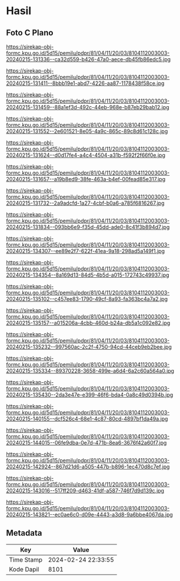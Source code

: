 # Hasil

## Foto C Plano

https://sirekap-obj-formc.kpu.go.id/5d15/pemilu/pdpr/81/04/11/20/03/8104112003003-20240215-131336--ca32d559-b426-47a0-aece-db45fb86edc5.jpg

https://sirekap-obj-formc.kpu.go.id/5d15/pemilu/pdpr/81/04/11/20/03/8104112003003-20240215-131411--8bbb19e1-abd7-4226-aa87-1178438f58ce.jpg

https://sirekap-obj-formc.kpu.go.id/5d15/pemilu/pdpr/81/04/11/20/03/8104112003003-20240215-131459--88a1ef3d-492c-44eb-968e-b87eb29bab12.jpg

https://sirekap-obj-formc.kpu.go.id/5d15/pemilu/pdpr/81/04/11/20/03/8104112003003-20240215-131552--2e601521-8e05-4a9c-865c-89c8d61c128c.jpg

https://sirekap-obj-formc.kpu.go.id/5d15/pemilu/pdpr/81/04/11/20/03/8104112003003-20240215-131624--d0d17fe4-a4c4-4504-a31b-f592f2f66f0e.jpg

https://sirekap-obj-formc.kpu.go.id/5d15/pemilu/pdpr/81/04/11/20/03/8104112003003-20240215-131657--a19b8ed9-38fe-463a-b4ef-00fead85e317.jpg

https://sirekap-obj-formc.kpu.go.id/5d15/pemilu/pdpr/81/04/11/20/03/8104112003003-20240215-131732--2a9adcfd-1a27-4cbf-b0a6-a785f6816267.jpg

https://sirekap-obj-formc.kpu.go.id/5d15/pemilu/pdpr/81/04/11/20/03/8104112003003-20240215-131834--093bb6e9-f35d-45dd-ade0-8c41f3b894d7.jpg

https://sirekap-obj-formc.kpu.go.id/5d15/pemilu/pdpr/81/04/11/20/03/8104112003003-20240215-134307--ee89e2f7-622f-41ea-9a18-298ad5a149f1.jpg

https://sirekap-obj-formc.kpu.go.id/5d15/pemilu/pdpr/81/04/11/20/03/8104112003003-20240215-134354--8a169d13-84d5-4b5d-a015-172743c49937.jpg

https://sirekap-obj-formc.kpu.go.id/5d15/pemilu/pdpr/81/04/11/20/03/8104112003003-20240215-135102--c457ee83-1790-49cf-8a93-fa363bc4a7a2.jpg

https://sirekap-obj-formc.kpu.go.id/5d15/pemilu/pdpr/81/04/11/20/03/8104112003003-20240215-135157--a015206a-4cbb-460d-b24a-db5a1c092e82.jpg

https://sirekap-obj-formc.kpu.go.id/5d15/pemilu/pdpr/81/04/11/20/03/8104112003003-20240215-135232--997560ac-2c2f-4750-94cd-44ceb9eb2bee.jpg

https://sirekap-obj-formc.kpu.go.id/5d15/pemilu/pdpr/81/04/11/20/03/8104112003003-20240215-135334--89370228-3658-499e-a6d4-6a2c60a564a0.jpg

https://sirekap-obj-formc.kpu.go.id/5d15/pemilu/pdpr/81/04/11/20/03/8104112003003-20240215-135430--2da3e47e-e399-46f6-bda4-0a8c49d0394b.jpg

https://sirekap-obj-formc.kpu.go.id/5d15/pemilu/pdpr/81/04/11/20/03/8104112003003-20240215-140155--dcf526c4-68e1-4c87-80cd-4897bf1da49a.jpg

https://sirekap-obj-formc.kpu.go.id/5d15/pemilu/pdpr/81/04/11/20/03/8104112003003-20240215-144015--06fe9dba-0e7d-471b-8ea6-3676f42a60f7.jpg

https://sirekap-obj-formc.kpu.go.id/5d15/pemilu/pdpr/81/04/11/20/03/8104112003003-20240215-142924--867d21d6-a505-447b-b896-1ec470d8c7ef.jpg

https://sirekap-obj-formc.kpu.go.id/5d15/pemilu/pdpr/81/04/11/20/03/8104112003003-20240215-143016--517ff209-d463-41df-a587-746f7d9d139c.jpg

https://sirekap-obj-formc.kpu.go.id/5d15/pemilu/pdpr/81/04/11/20/03/8104112003003-20240215-143821--ec0ae6c0-d09e-4443-a3d8-9a6bbe4067da.jpg


## Metadata

| Key        | Value               |
| ---------- | ------------------- |
| Time Stamp | 2024-02-24 22:33:55 |
| Kode Dapil | 8101                |



